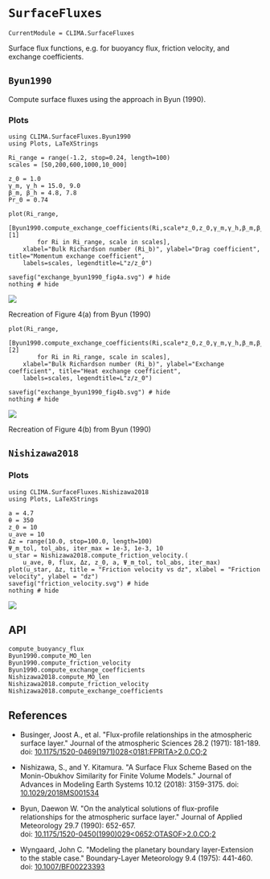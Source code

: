 # `SurfaceFluxes`

```@meta
CurrentModule = CLIMA.SurfaceFluxes
```

Surface flux functions, e.g. for buoyancy flux, friction velocity, and exchange coefficients.

## `Byun1990`

Compute surface fluxes using the approach in Byun (1990).

### Plots

```@example byun1990
using CLIMA.SurfaceFluxes.Byun1990
using Plots, LaTeXStrings

Ri_range = range(-1.2, stop=0.24, length=100)
scales = [50,200,600,1000,10_000]

z_0 = 1.0
γ_m, γ_h = 15.0, 9.0
β_m, β_h = 4.8, 7.8
Pr_0 = 0.74

plot(Ri_range,
    [Byun1990.compute_exchange_coefficients(Ri,scale*z_0,z_0,γ_m,γ_h,β_m,β_h,Pr_0)[1]
        for Ri in Ri_range, scale in scales], 
    xlabel="Bulk Richardson number (Ri_b)", ylabel="Drag coefficient", title="Momentum exchange coefficient",
    labels=scales, legendtitle=L"z/z_0")

savefig("exchange_byun1990_fig4a.svg") # hide
nothing # hide
```
![](exchange_byun1990_fig4a.svg)

Recreation of Figure 4(a) from Byun (1990)

```@example byun1990
plot(Ri_range,
    [Byun1990.compute_exchange_coefficients(Ri,scale*z_0,z_0,γ_m,γ_h,β_m,β_h,Pr_0)[2]
        for Ri in Ri_range, scale in scales], 
    xlabel="Bulk Richardson number (Ri_b)", ylabel="Exchange coefficient", title="Heat exchange coefficient",
    labels=scales, legendtitle=L"z/z_0")

savefig("exchange_byun1990_fig4b.svg") # hide
nothing # hide
```
![](exchange_byun1990_fig4b.svg)

Recreation of Figure 4(b) from Byun (1990)

## `Nishizawa2018`

### Plots
```@example
using CLIMA.SurfaceFluxes.Nishizawa2018
using Plots, LaTeXStrings

a = 4.7
θ = 350
z_0 = 10
u_ave = 10
Δz = range(10.0, stop=100.0, length=100)
Ψ_m_tol, tol_abs, iter_max = 1e-3, 1e-3, 10
u_star = Nishizawa2018.compute_friction_velocity.(
    u_ave, θ, flux, Δz, z_0, a, Ψ_m_tol, tol_abs, iter_max)
plot(u_star, Δz, title = "Friction velocity vs dz", xlabel = "Friction velocity", ylabel = "dz")
savefig("friction_velocity.svg") # hide
nothing # hide
```
![](friction_velocity.svg)

## API

```@docs
compute_buoyancy_flux
Byun1990.compute_MO_len
Byun1990.compute_friction_velocity
Byun1990.compute_exchange_coefficients
Nishizawa2018.compute_MO_len
Nishizawa2018.compute_friction_velocity
Nishizawa2018.compute_exchange_coefficients
```

## References

- Businger, Joost A., et al. "Flux-profile relationships in the atmospheric surface
  layer." Journal of the atmospheric Sciences 28.2 (1971): 181-189.
  doi: [10.1175/1520-0469(1971)028<0181:FPRITA>2.0.CO;2](https://doi.org/10.1175/1520-0469(1971)028<0181:FPRITA>2.0.CO;2)

- Nishizawa, S., and Y. Kitamura. "A Surface Flux Scheme Based on the Monin-Obukhov
  Similarity for Finite Volume Models." Journal of Advances in Modeling Earth Systems
  10.12 (2018): 3159-3175.
  doi: [10.1029/2018MS001534](https://doi.org/10.1029/2018MS001534)

- Byun, Daewon W. "On the analytical solutions of flux-profile relationships for the
  atmospheric surface layer." Journal of Applied Meteorology 29.7 (1990): 652-657.  
  doi: [10.1175/1520-0450(1990)029<0652:OTASOF>2.0.CO;2](http://dx.doi.org/10.1175/1520-0450(1990)029<0652:OTASOF>2.0.CO;2)

- Wyngaard, John C. "Modeling the planetary boundary layer-Extension to the stable case."
  Boundary-Layer Meteorology 9.4 (1975): 441-460.
  doi: [10.1007/BF00223393](https://doi.org/10.1007/BF00223393)
